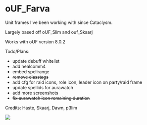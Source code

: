 # oUF_Farva
Unit frames I've been working with since Cataclysm.

Largely based off oUF_Slim and ouf_Skaarj

Works with oUF version 8.0.2

Todo/Plans:

* update debuff whitelist
* add healcomm4
* ~~embed spellrange~~
* ~~remove classtags~~
* add cfg for raid icons, role icon, leader icon on party/raid frame
* update spellids for aurawatch
* add more screenshots
* ~~fix aurawatch icon remaining duration~~

Credits: Haste, Skaarj, Dawn, p3lim

![](https://i.imgur.com/1DhaRvP.jpg)
